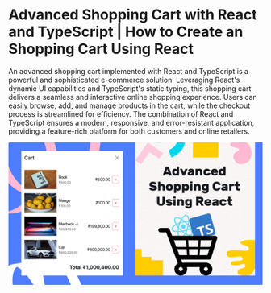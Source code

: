 # Advanced Shopping Cart with React and TypeScript | How to Create an Shopping Cart Using React

An advanced shopping cart implemented with React and TypeScript is a powerful and sophisticated e-commerce solution. Leveraging React's dynamic UI capabilities and TypeScript's static typing, this shopping cart delivers a seamless and interactive online shopping experience. Users can easily browse, add, and manage products in the cart, while the checkout process is streamlined for efficiency. The combination of React and TypeScript ensures a modern, responsive, and error-resistant application, providing a feature-rich platform for both customers and online retailers.

![Shopping Cart](public/ShoppingCart.png)
